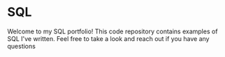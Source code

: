 # SQL

Welcome to my SQL portfolio! This code repository contains examples of SQL I've written. Feel free to take a look and reach out if you have any questions
